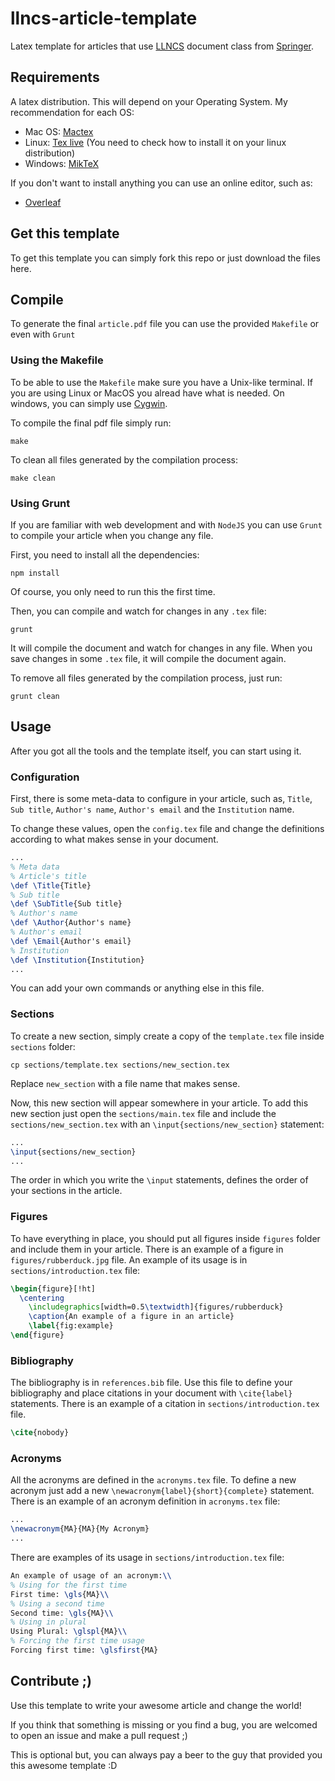 # llncs-article-template
Latex template for articles that use [LLNCS](https://www.springer.com/computer/lncs/lncs+authors?SGWID=0-40209-0-0-0) document class from [Springer](http://www.springer.com/gp/).

## Requirements
A latex distribution. This will depend on your Operating System. My recommendation for each OS:
* Mac OS: [Mactex](https://tug.org/mactex/)
* Linux: [Tex live](https://www.tug.org/texlive/) (You need to check how to install it on your linux distribution)
* Windows: [MikTeX](http://www.howtotex.com/howto/installing-latex-on-windows/)

If you don't want to install anything you can use an online editor, such as:
* [Overleaf](http://www.overleaf.com)

## Get this template
To get this template you can simply fork this repo or just download the files here.

## Compile
To generate the final `article.pdf` file you can use the provided `Makefile` or even with `Grunt`

### Using the Makefile
To be able to use the `Makefile` make sure you have a Unix-like terminal. If you are using Linux or MacOS you alread have what is needed.
On windows, you can simply use [Cygwin](http://www.cygwin.com/).

To compile the final pdf file simply run:
```shell
make
```

To clean all files generated by the compilation process:
```shell
make clean
```

### Using Grunt
If you are familiar with web development and with `NodeJS` you can use `Grunt` to compile your article when you change any file.

First, you need to install all the dependencies:
```shell
npm install
```
Of course, you only need to run this the first time.

Then, you can compile and watch for changes in any `.tex` file:
```shell
grunt
```

It will compile the document and watch for changes in any file.
When you save changes in some `.tex` file, it will compile the document again.

To remove all files generated by the compilation process, just run:
```shell
grunt clean
```

## Usage
After you got all the tools and the template itself, you can start using it.

### Configuration
First, there is some meta-data to configure in your article, such as, `Title`, `Sub title`, `Author's name`, `Author's email` and the `Institution` name.

To change these values, open the `config.tex` file and change the definitions according to what makes sense in your document.

```latex
...
% Meta data
% Article's title
\def \Title{Title}
% Sub title
\def \SubTitle{Sub title}
% Author's name
\def \Author{Author's name}
% Author's email
\def \Email{Author's email}
% Institution
\def \Institution{Institution}
...
```

You can add your own commands or anything else in this file.

### Sections
To create a new section, simply create a copy of the `template.tex` file inside `sections` folder:
```shell
cp sections/template.tex sections/new_section.tex
```
Replace `new_section` with a file name that makes sense.

Now, this new section will appear somewhere in your article. To add this new section just open the `sections/main.tex` file and include the `sections/new_section.tex` with an `\input{sections/new_section}` statement:
```latex
...
\input{sections/new_section}
...
```

The order in which you write the `\input` statements, defines the order of your sections in the article.

### Figures
To have everything in place, you should put all figures inside `figures` folder and include them in your article.
There is an example of a figure in `figures/rubberduck.jpg` file.
An example of its usage is in `sections/introduction.tex` file:
```latex
\begin{figure}[!ht]
  \centering
    \includegraphics[width=0.5\textwidth]{figures/rubberduck}
    \caption{An example of a figure in an article}
    \label{fig:example}
\end{figure}
```

### Bibliography
The bibliography is in `references.bib` file.
Use this file to define your bibliography and place citations in your document with `\cite{label}` statements.
There is an example of a citation in `sections/introduction.tex` file.
```latex
\cite{nobody}
```

### Acronyms
All the acronyms are defined in the `acronyms.tex` file.
To define a new acronym just add a new `\newacronym{label}{short}{complete}` statement.
There is an example of an acronym definition in `acronyms.tex` file:
```latex
...
\newacronym{MA}{MA}{My Acronym}
...
```

There are examples of its usage in `sections/introduction.tex` file:
```latex
An example of usage of an acronym:\\
% Using for the first time
First time: \gls{MA}\\
% Using a second time
Second time: \gls{MA}\\
% Using in plural
Using Plural: \glspl{MA}\\
% Forcing the first time usage
Forcing first time: \glsfirst{MA}
```

## Contribute ;)
Use this template to write your awesome article and change the world!

If you think that something is missing or you find a bug, you are welcomed to open an issue and make a pull request ;)

This is optional but, you can always pay a beer to the guy that provided you this awesome template :D
